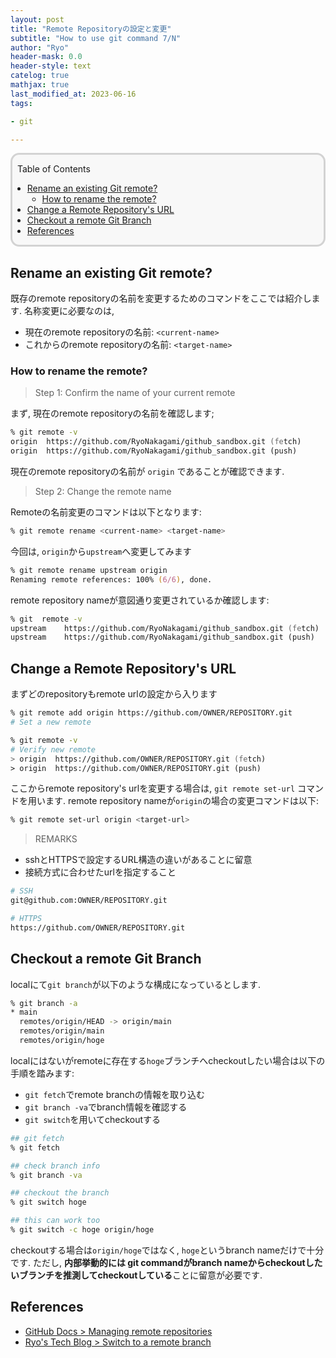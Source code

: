 ```yaml
---
layout: post
title: "Remote Repositoryの設定と変更"
subtitle: "How to use git command 7/N"
author: "Ryo"
header-mask: 0.0
header-style: text
catelog: true
mathjax: true
last_modified_at: 2023-06-16
tags:

- git

---
```


<div style='border-radius: 1em; border-style:solid; border-color:#D3D3D3; background-color:#F8F8F8'>

<p class="h4">&nbsp;&nbsp;Table of Contents</p>

<!-- START doctoc generated TOC please keep comment here to allow auto update -->
<!-- DON'T EDIT THIS SECTION, INSTEAD RE-RUN doctoc TO UPDATE -->

- [Rename an existing Git remote?](#rename-an-existing-git-remote)
  - [How to rename the remote?](#how-to-rename-the-remote)
- [Change a Remote Repository's URL](#change-a-remote-repositorys-url)
- [Checkout a remote Git Branch](#checkout-a-remote-git-branch)
- [References](#references)

<!-- END doctoc generated TOC please keep comment here to allow auto update -->


</div>




## Rename an existing Git remote?

既存のremote repositoryの名前を変更するためのコマンドをここでは紹介します.
名称変更に必要なのは, 

- 現在のremote repositoryの名前: `<current-name>`
- これからのremote repositoryの名前: `<target-name>`


### How to rename the remote?

> Step 1: Confirm the name of your current remote 

まず, 現在のremote repositoryの名前を確認します;

```zsh
% git remote -v
origin	https://github.com/RyoNakagami/github_sandbox.git (fetch)
origin	https://github.com/RyoNakagami/github_sandbox.git (push)
```

現在のremote repositoryの名前が `origin` であることが確認できます.


> Step 2: Change the remote name

Remoteの名前変更のコマンドは以下となります:

```zsh
% git remote rename <current-name> <target-name> 
```

今回は, `origin`から`upstream`へ変更してみます

```zsh
% git remote rename upstream origin
Renaming remote references: 100% (6/6), done.
```

remote repository nameが意図通り変更されているか確認します:

```zsh
% git  remote -v
upstream	https://github.com/RyoNakagami/github_sandbox.git (fetch)
upstream	https://github.com/RyoNakagami/github_sandbox.git (push)
```

## Change a Remote Repository's URL

まずどのrepositoryもremote urlの設定から入ります

```zsh
% git remote add origin https://github.com/OWNER/REPOSITORY.git
# Set a new remote

% git remote -v
# Verify new remote
> origin  https://github.com/OWNER/REPOSITORY.git (fetch)
> origin  https://github.com/OWNER/REPOSITORY.git (push)
```

ここからremote repository's urlを変更する場合は, `git remote set-url` コマンドを用います.
remote repository nameが`origin`の場合の変更コマンドは以下:

```zsh
% git remote set-url origin <target-url>
```

> REMARKS

- sshとHTTPSで設定するURL構造の違いがあることに留意
- 接続方式に合わせたurlを指定すること

```zsh
# SSH
git@github.com:OWNER/REPOSITORY.git

# HTTPS
https://github.com/OWNER/REPOSITORY.git
```

## Checkout a remote Git Branch

localにて`git branch`が以下のような構成になっているとします.

```zsh
% git branch -a
* main
  remotes/origin/HEAD -> origin/main
  remotes/origin/main
  remotes/origin/hoge
```

localにはないがremoteに存在する`hoge`ブランチへcheckoutしたい場合は以下の手順を踏みます:

- `git fetch`でremote branchの情報を取り込む
- `git branch -va`でbranch情報を確認する
- `git switch`を用いてcheckoutする

```zsh
## git fetch
% git fetch

## check branch info
% git branch -va

## checkout the branch
% git switch hoge

## this can work too
% git switch -c hoge origin/hoge
```

checkoutする場合は`origin/hoge`ではなく, `hoge`というbranch nameだけで十分です.
ただし, **内部挙動的には git commandがbranch nameからcheckoutしたいブランチを推測してcheckoutしている**ことに留意が必要です.


## References

- [GitHub Docs > Managing remote repositories](https://docs.github.com/en/get-started/getting-started-with-git/managing-remote-repositories)
- [Ryo's Tech Blog > Switch to a remote branch](https://ryonakagami.github.io/2020/12/29/git-remote-branch-operation/#getswitch-to-a-remote-branch-git-switch-version)